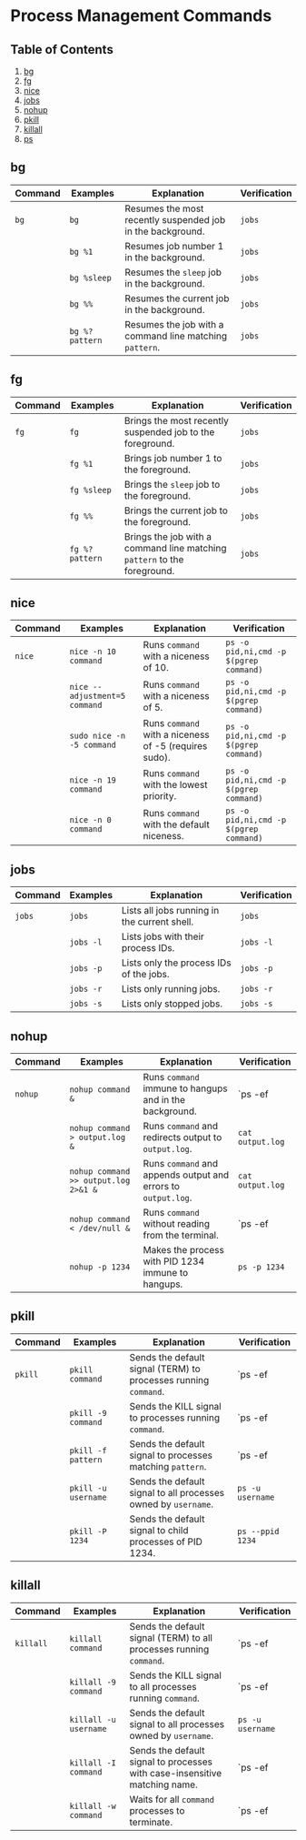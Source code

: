 # Process Management Commands

## Table of Contents

1. [bg](#bg)
2. [fg](#fg)
3. [nice](#nice)
4. [jobs](#jobs)
5. [nohup](#nohup)
6. [pkill](#pkill)
7. [killall](#killall)
8. [ps](#ps)

## bg

| Command | Examples | Explanation | Verification |
| ------- | -------- | ----------- | ------------ |
| `bg` | `bg` | Resumes the most recently suspended job in the background. | `jobs` |
|      | `bg %1` | Resumes job number 1 in the background. | `jobs` |
|      | `bg %sleep` | Resumes the `sleep` job in the background. | `jobs` |
|      | `bg %%` | Resumes the current job in the background. | `jobs` |
|      | `bg %?pattern` | Resumes the job with a command line matching `pattern`. | `jobs` |

## fg

| Command | Examples | Explanation | Verification |
| ------- | -------- | ----------- | ------------ |
| `fg` | `fg` | Brings the most recently suspended job to the foreground. | `jobs` |
|      | `fg %1` | Brings job number 1 to the foreground. | `jobs` |
|      | `fg %sleep` | Brings the `sleep` job to the foreground. | `jobs` |
|      | `fg %%` | Brings the current job to the foreground. | `jobs` |
|      | `fg %?pattern` | Brings the job with a command line matching `pattern` to the foreground. | `jobs` |

## nice

| Command | Examples | Explanation | Verification |
| ------- | -------- | ----------- | ------------ |
| `nice` | `nice -n 10 command` | Runs `command` with a niceness of 10. | `ps -o pid,ni,cmd -p $(pgrep command)` |
|        | `nice --adjustment=5 command` | Runs `command` with a niceness of 5. | `ps -o pid,ni,cmd -p $(pgrep command)` |
|        | `sudo nice -n -5 command` | Runs `command` with a niceness of -5 (requires sudo). | `ps -o pid,ni,cmd -p $(pgrep command)` |
|        | `nice -n 19 command` | Runs `command` with the lowest priority. | `ps -o pid,ni,cmd -p $(pgrep command)` |
|        | `nice -n 0 command` | Runs `command` with the default niceness. | `ps -o pid,ni,cmd -p $(pgrep command)` |

## jobs

| Command | Examples | Explanation | Verification |
| ------- | -------- | ----------- | ------------ |
| `jobs` | `jobs` | Lists all jobs running in the current shell. | `jobs` |
|        | `jobs -l` | Lists jobs with their process IDs. | `jobs -l` |
|        | `jobs -p` | Lists only the process IDs of the jobs. | `jobs -p` |
|        | `jobs -r` | Lists only running jobs. | `jobs -r` |
|        | `jobs -s` | Lists only stopped jobs. | `jobs -s` |

## nohup

| Command | Examples | Explanation | Verification |
| ------- | -------- | ----------- | ------------ |
| `nohup` | `nohup command &` | Runs `command` immune to hangups and in the background. | `ps -ef | grep command` |
|         | `nohup command > output.log &` | Runs `command` and redirects output to `output.log`. | `cat output.log` |
|         | `nohup command >> output.log 2>&1 &` | Runs `command` and appends output and errors to `output.log`. | `cat output.log` |
|         | `nohup command < /dev/null &` | Runs `command` without reading from the terminal. | `ps -ef | grep command` |
|         | `nohup -p 1234` | Makes the process with PID 1234 immune to hangups. | `ps -p 1234` |

## pkill

| Command | Examples | Explanation | Verification |
| ------- | -------- | ----------- | ------------ |
| `pkill` | `pkill command` | Sends the default signal (TERM) to processes running `command`. | `ps -ef | grep command` |
|         | `pkill -9 command` | Sends the KILL signal to processes running `command`. | `ps -ef | grep command` |
|         | `pkill -f pattern` | Sends the default signal to processes matching `pattern`. | `ps -ef | grep pattern` |
|         | `pkill -u username` | Sends the default signal to all processes owned by `username`. | `ps -u username` |
|         | `pkill -P 1234` | Sends the default signal to child processes of PID 1234. | `ps --ppid 1234` |

## killall

| Command | Examples | Explanation | Verification |
| ------- | -------- | ----------- | ------------ |
| `killall` | `killall command` | Sends the default signal (TERM) to all processes running `command`. | `ps -ef | grep command` |
|            | `killall -9 command` | Sends the KILL signal to all processes running `command`. | `ps -ef | grep command` |
|            | `killall -u username` | Sends the default signal to all processes owned by `username`. | `ps -u username` |
|            | `killall -I command` | Sends the default signal to processes with case-insensitive matching name. | `ps -ef | grep -i command` |
|            | `killall -w command` | Waits for all `command` processes to terminate. | `ps -ef |
